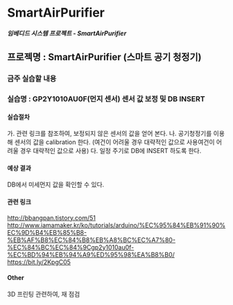 # **SmartAirPurifier**

##### 임베디드 시스템 프로젝트 - SmartAirPurifier


## 프로젝명 : **SmartAirPurifier (스마트 공기 청정기)**




### 금주 실습할 내용
### 실습명 : GP2Y1010AU0F(먼지 센서) 센서 값 보정 및 DB INSERT
#### 실습절차
  가. 관련 링크를 참조하여, 보정되지 않은 센서의 값을 얻어 본다.
  나. 공기청정기를 이용해 센서의 값을 calibration 한다. (여건이 어려울 경우 대략적인 값으로 사용여건이 어려울 경우 대략적인 값으로 사용)
  다. 일정 주기로 DB에 INSERT 하도록 한다.


#### 예상 결과
 DB에서 미세먼지 값을 확인할 수 있다.


#### 관련 링크
http://bbangpan.tistory.com/51
http://www.iamamaker.kr/ko/tutorials/arduino/%EC%95%84%EB%91%90%EC%9D%B4%EB%85%B8-%EB%AF%B8%EC%84%B8%EB%A8%BC%EC%A7%80-%EC%84%BC%EC%84%9Cgp2y1010au0f-%EC%BD%94%EB%94%A9%ED%95%98%EA%B8%B0/
https://bit.ly/2KpgC05


#### Other
3D 프린팅 관련하여, 재 점검
